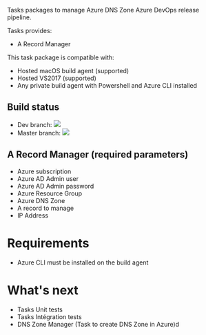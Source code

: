 Tasks packages to manage Azure DNS Zone Azure DevOps release pipeline.

Tasks provides:
- A Record Manager

This task package is compatible with:
- Hosted macOS build agent (supported)
- Hosted VS2017 (supported)
- Any private build agent with Powershell and Azure CLI installed

## Build status

- Dev branch: <img src="https://dev.azure.com/experta/ExpertaSolutions/_apis/build/status/AzureDNSZone-Dev-CI?branchName=Dev">
- Master branch: <img src="https://dev.azure.com/experta/ExpertaSolutions/_apis/build/status/AzureDNSZone-Master-CI?branchName=master">

## A Record Manager (required parameters)
- Azure subscription
- Azure AD Admin user
- Azure AD Admin password
- Azure Resource Group
- Azure DNS Zone
- A record to manage
- IP Address

# Requirements

- Azure CLI must be installed on the build agent

# What's next
- Tasks Unit tests
- Tasks Intégration tests
- DNS Zone Manager (Task to create DNS Zone in Azure)d